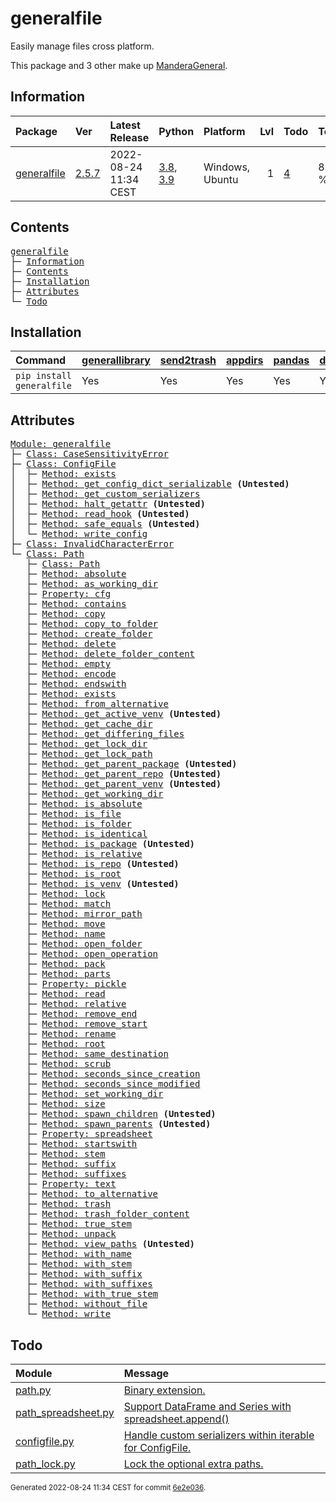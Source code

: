 # generalfile
Easily manage files cross platform.

This package and 3 other make up [ManderaGeneral](https://github.com/ManderaGeneral).

## Information
| Package                                                      | Ver                                            | Latest Release        | Python                                                                                                                   | Platform        |   Lvl | Todo                                                    | Tests   |
|:-------------------------------------------------------------|:-----------------------------------------------|:----------------------|:-------------------------------------------------------------------------------------------------------------------------|:----------------|------:|:--------------------------------------------------------|:--------|
| [generalfile](https://github.com/ManderaGeneral/generalfile) | [2.5.7](https://pypi.org/project/generalfile/) | 2022-08-24 11:34 CEST | [3.8](https://www.python.org/downloads/release/python-380/), [3.9](https://www.python.org/downloads/release/python-390/) | Windows, Ubuntu |     1 | [4](https://github.com/ManderaGeneral/generalfile#Todo) | 83.9 %  |

## Contents
<pre>
<a href='#generalfile'>generalfile</a>
├─ <a href='#Information'>Information</a>
├─ <a href='#Contents'>Contents</a>
├─ <a href='#Installation'>Installation</a>
├─ <a href='#Attributes'>Attributes</a>
└─ <a href='#Todo'>Todo</a>
</pre>

## Installation
| Command                   | <a href='https://pypi.org/project/generallibrary'>generallibrary</a>   | <a href='https://pypi.org/project/send2trash'>send2trash</a>   | <a href='https://pypi.org/project/appdirs'>appdirs</a>   | <a href='https://pypi.org/project/pandas'>pandas</a>   | <a href='https://pypi.org/project/dill'>dill</a>   |
|:--------------------------|:-----------------------------------------------------------------------|:---------------------------------------------------------------|:---------------------------------------------------------|:-------------------------------------------------------|:---------------------------------------------------|
| `pip install generalfile` | Yes                                                                    | Yes                                                            | Yes                                                      | Yes                                                    | Yes                                                |

## Attributes
<pre>
<a href='https://github.com/ManderaGeneral/generalfile/blob/6e2e036/generalfile/__init__.py#L1'>Module: generalfile</a>
├─ <a href='https://github.com/ManderaGeneral/generalfile/blob/6e2e036/generalfile/errors.py#L6'>Class: CaseSensitivityError</a>
├─ <a href='https://github.com/ManderaGeneral/generalfile/blob/6e2e036/generalfile/configfile.py#L93'>Class: ConfigFile</a>
│  ├─ <a href='https://github.com/ManderaGeneral/generalfile/blob/6e2e036/generalfile/configfile.py#L123'>Method: exists</a>
│  ├─ <a href='https://github.com/ManderaGeneral/generalfile/blob/6e2e036/generalfile/configfile.py#L86'>Method: get_config_dict_serializable</a> <b>(Untested)</b>
│  ├─ <a href='https://github.com/ManderaGeneral/generalfile/blob/6e2e036/generalfile/configfile.py#L78'>Method: get_custom_serializers</a>
│  ├─ <a href='https://github.com/ManderaGeneral/generalfile/blob/6e2e036/generalfile/configfile.py#L152'>Method: halt_getattr</a> <b>(Untested)</b>
│  ├─ <a href='https://github.com/ManderaGeneral/generalfile/blob/6e2e036/generalfile/configfile.py#L14'>Method: read_hook</a> <b>(Untested)</b>
│  ├─ <a href='https://github.com/ManderaGeneral/generalfile/blob/6e2e036/generalfile/configfile.py#L132'>Method: safe_equals</a> <b>(Untested)</b>
│  └─ <a href='https://github.com/ManderaGeneral/generalfile/blob/6e2e036/generalfile/configfile.py#L44'>Method: write_config</a>
├─ <a href='https://github.com/ManderaGeneral/generalfile/blob/6e2e036/generalfile/errors.py#L10'>Class: InvalidCharacterError</a>
└─ <a href='https://github.com/ManderaGeneral/generalfile/blob/6e2e036/generalfile/path.py#L20'>Class: Path</a>
   ├─ <a href='https://github.com/ManderaGeneral/generalfile/blob/6e2e036/generalfile/path.py#L20'>Class: Path</a>
   ├─ <a href='https://github.com/ManderaGeneral/generalfile/blob/6e2e036/generalfile/path_bases/path_strings.py#L32'>Method: absolute</a>
   ├─ <a href='https://github.com/ManderaGeneral/generalfile/blob/6e2e036/generalfile/path_bases/path_lock.py#L123'>Method: as_working_dir</a>
   ├─ <a href='https://github.com/ManderaGeneral/generalfile/blob/6e2e036/generalfile/optional_dependencies/path_cfg.py#L13'>Property: cfg</a>
   ├─ <a href='https://github.com/ManderaGeneral/generalfile/blob/6e2e036/generalfile/path_bases/path_operations.py#L423'>Method: contains</a>
   ├─ <a href='https://github.com/ManderaGeneral/generalfile/blob/6e2e036/generalfile/path_bases/path_operations.py#L94'>Method: copy</a>
   ├─ <a href='https://github.com/ManderaGeneral/generalfile/blob/6e2e036/generalfile/path_bases/path_operations.py#L155'>Method: copy_to_folder</a>
   ├─ <a href='https://github.com/ManderaGeneral/generalfile/blob/6e2e036/generalfile/path_bases/path_operations.py#L234'>Method: create_folder</a>
   ├─ <a href='https://github.com/ManderaGeneral/generalfile/blob/6e2e036/generalfile/path_bases/path_operations.py#L308'>Method: delete</a>
   ├─ <a href='https://github.com/ManderaGeneral/generalfile/blob/6e2e036/generalfile/path_bases/path_operations.py#L340'>Method: delete_folder_content</a>
   ├─ <a href='https://github.com/ManderaGeneral/generalfile/blob/6e2e036/generalfile/path_bases/path_operations.py#L213'>Method: empty</a>
   ├─ <a href='https://github.com/ManderaGeneral/generalfile/blob/6e2e036/generalfile/path_bases/path_strings.py#L268'>Method: encode</a>
   ├─ <a href='https://github.com/ManderaGeneral/generalfile/blob/6e2e036/generalfile/path_bases/path_strings.py#L94'>Method: endswith</a>
   ├─ <a href='https://github.com/ManderaGeneral/generalfile/blob/6e2e036/generalfile/path_bases/path_operations.py#L201'>Method: exists</a>
   ├─ <a href='https://github.com/ManderaGeneral/generalfile/blob/6e2e036/generalfile/path_bases/path_strings.py#L24'>Method: from_alternative</a>
   ├─ <a href='https://github.com/ManderaGeneral/generalfile/blob/6e2e036/generalfile/path_bases/path_envs.py#L40'>Method: get_active_venv</a> <b>(Untested)</b>
   ├─ <a href='https://github.com/ManderaGeneral/generalfile/blob/6e2e036/generalfile/path_bases/path_operations.py#L280'>Method: get_cache_dir</a>
   ├─ <a href='https://github.com/ManderaGeneral/generalfile/blob/6e2e036/generalfile/path_bases/path_operations.py#L396'>Method: get_differing_files</a>
   ├─ <a href='https://github.com/ManderaGeneral/generalfile/blob/6e2e036/generalfile/path_bases/path_operations.py#L290'>Method: get_lock_dir</a>
   ├─ <a href='https://github.com/ManderaGeneral/generalfile/blob/6e2e036/generalfile/path_bases/path_operations.py#L299'>Method: get_lock_path</a>
   ├─ <a href='https://github.com/ManderaGeneral/generalfile/blob/6e2e036/generalfile/path_bases/path_envs.py#L25'>Method: get_parent_package</a> <b>(Untested)</b>
   ├─ <a href='https://github.com/ManderaGeneral/generalfile/blob/6e2e036/generalfile/path_bases/path_envs.py#L32'>Method: get_parent_repo</a> <b>(Untested)</b>
   ├─ <a href='https://github.com/ManderaGeneral/generalfile/blob/6e2e036/generalfile/path_bases/path_envs.py#L18'>Method: get_parent_venv</a> <b>(Untested)</b>
   ├─ <a href='https://github.com/ManderaGeneral/generalfile/blob/6e2e036/generalfile/path_bases/path_operations.py#L252'>Method: get_working_dir</a>
   ├─ <a href='https://github.com/ManderaGeneral/generalfile/blob/6e2e036/generalfile/path_bases/path_strings.py#L59'>Method: is_absolute</a>
   ├─ <a href='https://github.com/ManderaGeneral/generalfile/blob/6e2e036/generalfile/path_bases/path_operations.py#L171'>Method: is_file</a>
   ├─ <a href='https://github.com/ManderaGeneral/generalfile/blob/6e2e036/generalfile/path_bases/path_operations.py#L177'>Method: is_folder</a>
   ├─ <a href='https://github.com/ManderaGeneral/generalfile/blob/6e2e036/generalfile/path_bases/path_operations.py#L378'>Method: is_identical</a>
   ├─ <a href='https://github.com/ManderaGeneral/generalfile/blob/6e2e036/generalfile/path_bases/path_envs.py#L10'>Method: is_package</a> <b>(Untested)</b>
   ├─ <a href='https://github.com/ManderaGeneral/generalfile/blob/6e2e036/generalfile/path_bases/path_strings.py#L66'>Method: is_relative</a>
   ├─ <a href='https://github.com/ManderaGeneral/generalfile/blob/6e2e036/generalfile/path_bases/path_envs.py#L14'>Method: is_repo</a> <b>(Untested)</b>
   ├─ <a href='https://github.com/ManderaGeneral/generalfile/blob/6e2e036/generalfile/path_bases/path_operations.py#L183'>Method: is_root</a>
   ├─ <a href='https://github.com/ManderaGeneral/generalfile/blob/6e2e036/generalfile/path_bases/path_envs.py#L6'>Method: is_venv</a> <b>(Untested)</b>
   ├─ <a href='https://github.com/ManderaGeneral/generalfile/blob/6e2e036/generalfile/path_bases/path_lock.py#L114'>Method: lock</a>
   ├─ <a href='https://github.com/ManderaGeneral/generalfile/blob/6e2e036/generalfile/path_bases/path_strings.py#L261'>Method: match</a>
   ├─ <a href='https://github.com/ManderaGeneral/generalfile/blob/6e2e036/generalfile/path_bases/path_strings.py#L73'>Method: mirror_path</a>
   ├─ <a href='https://github.com/ManderaGeneral/generalfile/blob/6e2e036/generalfile/path_bases/path_operations.py#L163'>Method: move</a>
   ├─ <a href='https://github.com/ManderaGeneral/generalfile/blob/6e2e036/generalfile/path_bases/path_strings.py#L153'>Method: name</a>
   ├─ <a href='https://github.com/ManderaGeneral/generalfile/blob/6e2e036/generalfile/path_bases/path_operations.py#L244'>Method: open_folder</a>
   ├─ <a href='https://github.com/ManderaGeneral/generalfile/blob/6e2e036/generalfile/path_bases/path_operations.py#L29'>Method: open_operation</a>
   ├─ <a href='https://github.com/ManderaGeneral/generalfile/blob/6e2e036/generalfile/path_bases/path_operations.py#L443'>Method: pack</a>
   ├─ <a href='https://github.com/ManderaGeneral/generalfile/blob/6e2e036/generalfile/path_bases/path_strings.py#L145'>Method: parts</a>
   ├─ <a href='https://github.com/ManderaGeneral/generalfile/blob/6e2e036/generalfile/optional_dependencies/path_pickle.py#L12'>Property: pickle</a>
   ├─ <a href='https://github.com/ManderaGeneral/generalfile/blob/6e2e036/generalfile/path_bases/path_operations.py#L61'>Method: read</a>
   ├─ <a href='https://github.com/ManderaGeneral/generalfile/blob/6e2e036/generalfile/path_bases/path_strings.py#L42'>Method: relative</a>
   ├─ <a href='https://github.com/ManderaGeneral/generalfile/blob/6e2e036/generalfile/path_bases/path_strings.py#L120'>Method: remove_end</a>
   ├─ <a href='https://github.com/ManderaGeneral/generalfile/blob/6e2e036/generalfile/path_bases/path_strings.py#L103'>Method: remove_start</a>
   ├─ <a href='https://github.com/ManderaGeneral/generalfile/blob/6e2e036/generalfile/path_bases/path_operations.py#L70'>Method: rename</a>
   ├─ <a href='https://github.com/ManderaGeneral/generalfile/blob/6e2e036/generalfile/path_bases/path_operations.py#L192'>Method: root</a>
   ├─ <a href='https://github.com/ManderaGeneral/generalfile/blob/6e2e036/generalfile/path_bases/path_strings.py#L136'>Method: same_destination</a>
   ├─ <a href='https://github.com/ManderaGeneral/generalfile/blob/6e2e036/generalfile/path_bases/path_scrub.py#L10'>Method: scrub</a>
   ├─ <a href='https://github.com/ManderaGeneral/generalfile/blob/6e2e036/generalfile/path_bases/path_operations.py#L357'>Method: seconds_since_creation</a>
   ├─ <a href='https://github.com/ManderaGeneral/generalfile/blob/6e2e036/generalfile/path_bases/path_operations.py#L365'>Method: seconds_since_modified</a>
   ├─ <a href='https://github.com/ManderaGeneral/generalfile/blob/6e2e036/generalfile/path_bases/path_operations.py#L271'>Method: set_working_dir</a>
   ├─ <a href='https://github.com/ManderaGeneral/generalfile/blob/6e2e036/generalfile/path_bases/path_operations.py#L372'>Method: size</a>
   ├─ <a href='https://github.com/ManderaGeneral/generalfile/blob/6e2e036/generalfile/path_bases/path_diagram.py#L20'>Method: spawn_children</a> <b>(Untested)</b>
   ├─ <a href='https://github.com/ManderaGeneral/generalfile/blob/6e2e036/generalfile/path_bases/path_diagram.py#L11'>Method: spawn_parents</a> <b>(Untested)</b>
   ├─ <a href='https://github.com/ManderaGeneral/generalfile/blob/6e2e036/generalfile/optional_dependencies/path_spreadsheet.py#L13'>Property: spreadsheet</a>
   ├─ <a href='https://github.com/ManderaGeneral/generalfile/blob/6e2e036/generalfile/path_bases/path_strings.py#L85'>Method: startswith</a>
   ├─ <a href='https://github.com/ManderaGeneral/generalfile/blob/6e2e036/generalfile/path_bases/path_strings.py#L169'>Method: stem</a>
   ├─ <a href='https://github.com/ManderaGeneral/generalfile/blob/6e2e036/generalfile/path_bases/path_strings.py#L201'>Method: suffix</a>
   ├─ <a href='https://github.com/ManderaGeneral/generalfile/blob/6e2e036/generalfile/path_bases/path_strings.py#L245'>Method: suffixes</a>
   ├─ <a href='https://github.com/ManderaGeneral/generalfile/blob/6e2e036/generalfile/optional_dependencies/path_text.py#L12'>Property: text</a>
   ├─ <a href='https://github.com/ManderaGeneral/generalfile/blob/6e2e036/generalfile/path_bases/path_strings.py#L16'>Method: to_alternative</a>
   ├─ <a href='https://github.com/ManderaGeneral/generalfile/blob/6e2e036/generalfile/path_bases/path_operations.py#L329'>Method: trash</a>
   ├─ <a href='https://github.com/ManderaGeneral/generalfile/blob/6e2e036/generalfile/path_bases/path_operations.py#L349'>Method: trash_folder_content</a>
   ├─ <a href='https://github.com/ManderaGeneral/generalfile/blob/6e2e036/generalfile/path_bases/path_strings.py#L185'>Method: true_stem</a>
   ├─ <a href='https://github.com/ManderaGeneral/generalfile/blob/6e2e036/generalfile/path_bases/path_operations.py#L462'>Method: unpack</a>
   ├─ <a href='https://github.com/ManderaGeneral/generalfile/blob/6e2e036/generalfile/path_bases/path_diagram.py#L7'>Method: view_paths</a> <b>(Untested)</b>
   ├─ <a href='https://github.com/ManderaGeneral/generalfile/blob/6e2e036/generalfile/path_bases/path_strings.py#L160'>Method: with_name</a>
   ├─ <a href='https://github.com/ManderaGeneral/generalfile/blob/6e2e036/generalfile/path_bases/path_strings.py#L176'>Method: with_stem</a>
   ├─ <a href='https://github.com/ManderaGeneral/generalfile/blob/6e2e036/generalfile/path_bases/path_strings.py#L209'>Method: with_suffix</a>
   ├─ <a href='https://github.com/ManderaGeneral/generalfile/blob/6e2e036/generalfile/path_bases/path_strings.py#L252'>Method: with_suffixes</a>
   ├─ <a href='https://github.com/ManderaGeneral/generalfile/blob/6e2e036/generalfile/path_bases/path_strings.py#L192'>Method: with_true_stem</a>
   ├─ <a href='https://github.com/ManderaGeneral/generalfile/blob/6e2e036/generalfile/path_bases/path_operations.py#L225'>Method: without_file</a>
   └─ <a href='https://github.com/ManderaGeneral/generalfile/blob/6e2e036/generalfile/path_bases/path_operations.py#L49'>Method: write</a>
</pre>

## Todo
| Module                                                                                                                                               | Message                                                                                                                                                                                   |
|:-----------------------------------------------------------------------------------------------------------------------------------------------------|:------------------------------------------------------------------------------------------------------------------------------------------------------------------------------------------|
| <a href='https://github.com/ManderaGeneral/generalfile/blob/master/generalfile/path.py#L1'>path.py</a>                                               | <a href='https://github.com/ManderaGeneral/generalfile/blob/master/generalfile/path.py#L27'>Binary extension.</a>                                                                         |
| <a href='https://github.com/ManderaGeneral/generalfile/blob/master/generalfile/optional_dependencies/path_spreadsheet.py#L1'>path_spreadsheet.py</a> | <a href='https://github.com/ManderaGeneral/generalfile/blob/master/generalfile/optional_dependencies/path_spreadsheet.py#L112'>Support DataFrame and Series with spreadsheet.append()</a> |
| <a href='https://github.com/ManderaGeneral/generalfile/blob/master/generalfile/configfile.py#L1'>configfile.py</a>                                   | <a href='https://github.com/ManderaGeneral/generalfile/blob/master/generalfile/configfile.py#L101'>Handle custom serializers within iterable for ConfigFile.</a>                          |
| <a href='https://github.com/ManderaGeneral/generalfile/blob/master/generalfile/path_bases/path_lock.py#L1'>path_lock.py</a>                          | <a href='https://github.com/ManderaGeneral/generalfile/blob/master/generalfile/path_bases/path_lock.py#L12'>Lock the optional extra paths.</a>                                            |

<sup>
Generated 2022-08-24 11:34 CEST for commit <a href='https://github.com/ManderaGeneral/generalfile/commit/6e2e036'>6e2e036</a>.
</sup>

